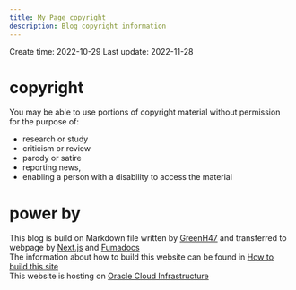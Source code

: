 ```yaml
---
title: My Page copyright
description: Blog copyright information
---
```


Create time: 2022-10-29  Last update: 2022-11-28
# copyright
You may be able to use portions of copyright material without permission for the purpose of:  
- research or study  
- criticism or review  
- parody or satire  
- reporting news,   
- enabling a person with a disability to access the material  

# power by
This blog is build on Markdown file written by [GreenH47](https://github.com/GreenH47) and transferred to webpage by [Next.js](https://nextjs.org/) and  [Fumadocs](https://fumadocs.dev)   
The information about how to build this website can be found in [How to build this site](about_site_building)  
This website is hosting on [ Oracle Cloud Infrastructure](https://www.oracle.com/au/cloud/)   